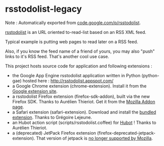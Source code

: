 # rsstodolist-legacy

Note : Automatically exported from [code.google.com/p/rsstodolist](http://code.google.com/p/rsstodolist).

[rsstodolist](http://rsstodolist.appspot.com/) is an URL oriented to-read-list based on an RSS XML feed.

Typical example is putting web pages to read later on a RSS feed.

Also, if you know the feed name of a friend of yours, you may also "push" links to it's RSS feed. That's another cool use case.

This project hosts source code for application and following extensions :
  * the Google App Engine rsstodolist application written in Python (python-gae) hosted here : http://rsstodolist.appspot.com/
  * a Google Chrome extension (chrome-extension). Install it from the [Google extension site](https://chrome.google.com/extensions/detail/gjnfedompndjcoeannmcppbckbkjhpkd).
  * a rsstodolist Firefox extension (firefox-sdk-addon), built via the new Firefox SDK. Thanks to Aurélien Thieriot. Get it from the [Mozilla Addon page](https://addons.mozilla.org/fr/firefox/addon/rss-todolist-addon/).
  * a Safari extension (safari-extension). Download and install the [bundled extension](http://algorithmique.net/rsstodolist/RssTodoList.safariextz). Thanks to Grégoire Lejeune.
  * an Hubot action script (scripts/rsstodolist.coffee) for [Hubot](http://hubot.github.com/) ! Thanks to Aurélien Thieriot.
  * a (deprecated) JetPack Firefox extension (firefox-deprecated-jetpack-extension). That version of jetpack is [no longer supported by Mozilla](http://jetpackgallery.mozillalabs.com).

